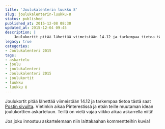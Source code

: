 ```yaml
---
title: 'Joulukalenterin luukku 8'
slug: joulukalenterin-luukku-8
status: published
published_at: 2015-12-08 08:30
updated_at: 2015-12-04 09:45
description: |
    Joulukortit pitää lähettää viimeistään 14.12 ja tarkempaa tietoa tästä saat Postin sivuilta. Vietinkin aikaa Pinterestissä ja etsin teille muutaman idean joulukorttien askarteluun. Teillä on vielä vajaa viikko aikaa askarrella niitä!
legacy: true
categories:
- Joulukalenteri 2015
tags:
- askartelu
- joulu
- joulukalenteri
- Joulukalenteri 2015
- joulukortit
- luukku
- luukku 8
---
```


<p>Joulukortit pitää lähettää viimeistään 14.12 ja tarkempaa tietoa tästä saat <a href="http://www.posti.fi/joulu/joulukortit/index.html" target="_blank">Postin sivuilta</a>. Vietinkin aikaa Pinterestissä ja etsin teille muutaman idean joulukorttien askarteluun. Teillä on vielä vajaa viikko aikaa askarrella niitä! </p>
<p>Jos joku innostuu askartelemaan niin laittakaahan kommentteihin kuvia!</p>
<p><a data-pin-do="embedPin" data-pin-width="medium" href="https://fi.pinterest.com/pin/440156563555934283/"></a></p>
<p><a data-pin-do="embedPin" data-pin-width="medium" href="https://fi.pinterest.com/pin/151222499961613557/"></a></p>
<p><a data-pin-do="embedPin" data-pin-width="medium" href="https://fi.pinterest.com/pin/497084877600962379/"></a></p>
<p><a data-pin-do="embedPin" data-pin-width="medium" href="https://fi.pinterest.com/pin/422353271283123291/"></a></p>
<p><a data-pin-do="embedPin" data-pin-width="medium" href="https://fi.pinterest.com/pin/552113235548032466/"></a></p>
<p><script async defer src="//assets.pinterest.com/js/pinit.js"></script></p>